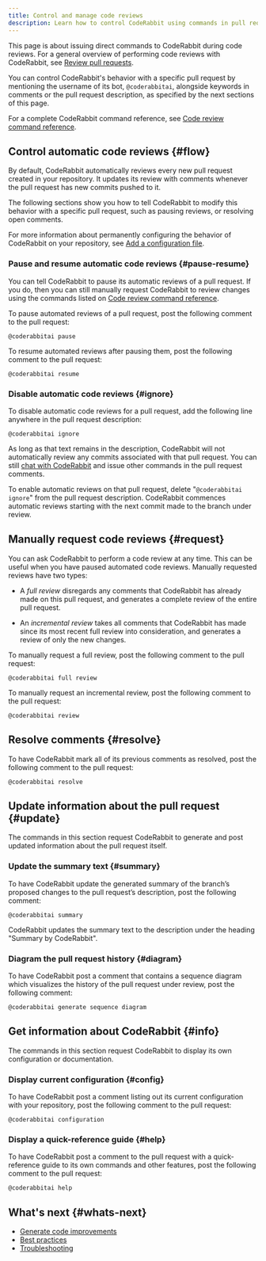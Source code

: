 ```yaml
---
title: Control and manage code reviews
description: Learn how to control CodeRabbit using commands in pull request comments
---
```


This page is about issuing direct commands to CodeRabbit during code reviews.
For a general overview of performing code reviews with CodeRabbit, see [Review pull requests](/guides/code-review-overview).

You can control CodeRabbit's behavior with a specific pull request by mentioning the
username of its bot, `@coderabbitai`, alongside keywords in comments or the pull
request description, as specified by the next sections of this page.

For a complete CodeRabbit command reference, see [Code review command reference](/reference/review-commands).

## Control automatic code reviews {#flow}

By default, CodeRabbit automatically reviews every new pull request created in
your repository. It updates its review with comments whenever the pull request has new commits
pushed to it.

The following sections show you how to tell CodeRabbit to modify this behavior with
a specific pull request, such as pausing reviews, or resolving open comments.

For more information about permanently configuring the behavior of CodeRabbit on
your repository, see [Add a configuration file](/getting-started/configure-coderabbit).

### Pause and resume automatic code reviews {#pause-resume}

You can tell CodeRabbit to pause its automatic reviews of a pull request. If
you do, then you can still manually request CodeRabbit to review changes using
the commands listed on [Code review command reference](/reference/review-commands).

To pause automated reviews of a pull request, post the following comment to the
pull request:

```text
@coderabbitai pause
```

To resume automated reviews after pausing them, post the following comment to the
pull request:

```text
@coderabbitai resume
```

### Disable automatic code reviews {#ignore}

To disable automatic code reviews for a pull request, add the following line
anywhere in the pull request description:

```text
@coderabbitai ignore
```

As long as that text remains in the description, CodeRabbit will not
automatically review any commits associated with that pull request.
You can still [chat with CodeRabbit](/guides/agent_chat) and issue other commands in the pull
request comments.

To enable automatic reviews on that pull request, delete "`@coderabbitai ignore`"
from the pull request description. CodeRabbit commences automatic reviews starting with
the next commit made to the branch under review.

## Manually request code reviews {#request}

You can ask CodeRabbit to perform a code review at any time. This can be useful
when you have paused automated code reviews. Manually requested reviews have
two types:

- A _full review_ disregards any comments that CodeRabbit has already made
  on this pull request, and generates a complete review of the entire pull request.

- An _incremental review_ takes all comments that CodeRabbit has made since its most recent full review into consideration, and generates a review of only the new changes.

To manually request a full review, post the following comment to the
pull request:

```text
@coderabbitai full review
```

To manually request an incremental review, post the following comment to the
pull request:

```text
@coderabbitai review
```

## Resolve comments {#resolve}

To have CodeRabbit mark all of its previous comments as resolved, post the following comment to the
pull request:

```text
@coderabbitai resolve
```

## Update information about the pull request {#update}

The commands in this section request CodeRabbit to generate and post updated information
about the pull request itself.

### Update the summary text {#summary}

To have CodeRabbit update the generated summary of the branch’s proposed changes
to the pull request’s description, post the following comment:

```text
@coderabbitai summary
```

CodeRabbit updates the summary text to the description under the heading
"Summary by CodeRabbit".

### Diagram the pull request history {#diagram}

To have CodeRabbit post a comment that contains a sequence diagram which visualizes the
history of the pull request under review, post the following comment:

```text
@coderabbitai generate sequence diagram
```

## Get information about CodeRabbit {#info}

The commands in this section request CodeRabbit to display its own configuration
or documentation.

### Display current configuration {#config}

To have CodeRabbit post a comment listing out its current configuration
with your repository, post the following comment to the
pull request:

```text
@coderabbitai configuration
```

### Display a quick-reference guide {#help}

To have CodeRabbit post a comment to the pull request with a quick-reference
guide to its own commands and other features, post the following comment to the
pull request:

```text
@coderabbitai help
```

## What's next {#whats-next}

- [Generate code improvements](/guides/generate-improvements)
- [Best practices](/guides/code-review-best-practices)
- [Troubleshooting](/guides/code-review-troubleshooting)
